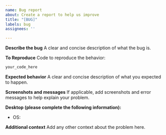 ```yaml
---
name: Bug report
about: Create a report to help us improve
title: "[BUG]"
labels: bug
assignees: ''

---
```


**Describe the bug**
A clear and concise description of what the bug is.

**To Reproduce**
Code to reproduce the behavior:

```python
your_code_here
```

**Expected behavior**
A clear and concise description of what you expected to happen.

**Screenshots and messages**
If applicable, add screenshots  and error messages to help explain your problem.

**Desktop (please complete the following information):**
 - OS: 

**Additional context**
Add any other context about the problem here.

